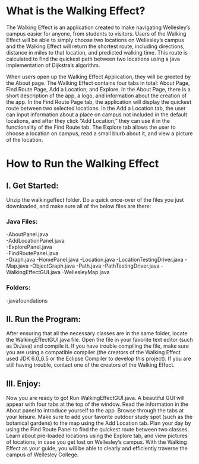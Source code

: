 # What is the Walking Effect?
The Walking Effect is an application created to make navigating Wellesley’s campus easier for anyone, from students to visitors. Users of the Walking Effect will be able to simply choose two locations on Wellesley’s campus and the Walking Effect will return the shortest route, including directions, distance in miles to that location, and predicted walking time. This route is calculated to find the quickest path between two locations using a java implementation of Dijkstra’s algorithm. 

When users open up the Walking Effect Application, they will be greeted by the About page. The Walking Effect contains four tabs in total: About Page, Find Route Page, Add a Location, and Explore. In the About Page, there is a short description of the app, a logo, and information about the creation of the app. In the Find Route Page tab, the application will display the quickest route between two selected locations. In the Add a Location tab, the user can input information about a place on campus not included in the default locations, and after they click “Add Location,” they can use it in the functionality of the Find Route tab. The Explore tab allows the user to choose a location on campus,  read a small blurb about it, and view a picture of the location.


# How to Run the Walking Effect
 
## I. Get Started:
Unzip the walkingeffect folder. Do a quick once-over of the files you just downloaded, 
and make sure all of the below files are there:

### Java Files:				
-AboutPanel.java			
-AddLocationPanel.java		
-ExplorePanel.java			
-FindRoutePanel.java			
-Graph.java
-HomePanel.java
-Location.java
-LocationTestingDriver.java
-Map.java
-ObjectGraph.java
-Path.java
-PathTestingDriver.java
-WalkingEffectGUI.java
-WellesleyMap.java
### Folders:
-javafoundations
 
## II. Run the Program:
After ensuring that all the necessary classes are in the same folder, locate the WalkingEffectGUI.java file. Open the file in your favorite text editor (such as DrJava) and compile it. If you have trouble compiling the file, make sure you are using a compatible compiler (the creators of the Walking Effect used JDK 6.0_6.5 or the Eclipse Compiler to develop this project). If you are still having trouble, contact one of the creators of the Walking Effect.
 
## III. Enjoy:
Now you are ready to go! Run WalkingEffectGUI.java. A beautiful GUI will appear with four tabs at the top of the window. Read the information in the About panel to introduce yourself to the app. Browse through the tabs at your leisure. Make sure to add your favorite outdoor study spot (such as the botanical gardens) to the map using the Add Location tab. Plan your day by using the Find Route Panel to find the quickest route between two classes. Learn about pre-loaded locations using the Explore tab, and view pictures of locations, in case you get lost on Wellesley’s campus. With the Walking Effect as your guide, you will be able to clearly and efficiently traverse the campus of Wellesley College.
